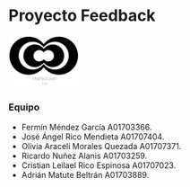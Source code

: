 # Proyecto Feedback
<img src="Logo.png" alt="Logo" width="25%"/>

### Equipo

* Fermín Méndez García  A01703366.
* José Ángel Rico Mendieta A01707404.
* Olivia Araceli Morales Quezada A01707371.
* Ricardo Nuñez Alanis A01703259.
* Cristian Leilael Rico Espinosa A01707023.
* Adrián Matute Beltrán A01703889.
